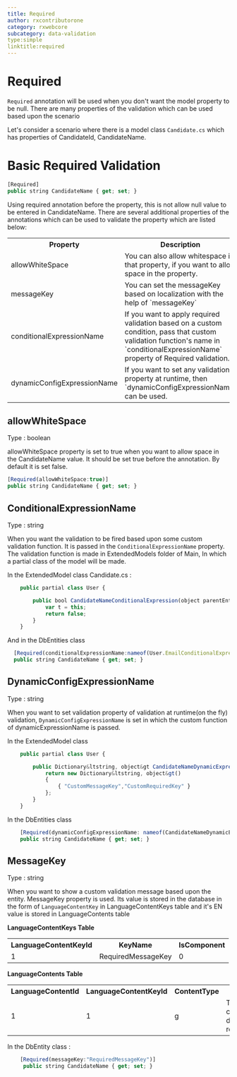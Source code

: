 ```yaml
---
title: Required
author: rxcontributorone
category: rxwebcore
subcategory: data-validation
type:simple
linktitle:required  
---
```

# Required

`Required` annotation will be used when you don't want the model property to be null. There are many properties of the validation which can be used based upon the scenario 

Let's consider a scenario where there is a model class `Candidate.cs` which has properties of  CandidateId, CandidateName.

# Basic Required Validation

````js
[Required]
public string CandidateName { get; set; }
````

Using required annotation before the property, this is not allow null value to be entered in CandidateName. There are several additional properties of the annotations which can be used to validate the property which are listed below:

<table class="table table bordered">
<tr><th>Property</th><th>Description</th><th>Syntax</th></tr>
<tr>
<td>allowWhiteSpace</td>
<td>You can also allow whitespace in that property, if you want to allow space in the property.</td>
<td>[Required(allowWhiteSpace: true)]</td>
</tr>
<tr>
<td>messageKey</td>
<td>You can set the messageKey based on localization with the help of `messageKey`</td>
<td>[Required(messageKey: "requiredMessageKey" )]</td>
</tr>
<tr>
<td>conditionalExpressionName</td>
<td>If you want to apply required validation based on a custom condition, pass that custom validation function's name in `conditionalExpressionName` property of Required validation. </td>
<td>| [Required(conditionalExpressionName:nameof(User.EmailConditionalExpression))] </td>
</tr>
<tr>
<td>dynamicConfigExpressionName</td>
<td>If you want to set any validation property at runtime, then `dynamicConfigExpressionName` can be used.</td>
<td> [Required(dynamicConfigExpressionName:nameof(EmailDynamicExpression))] </td>
</tr>
</table>

## allowWhiteSpace
Type : boolean

allowWhiteSpace property is set to true when you want to allow space in the CandidateName value. It should be set true before the annotation. By default it is set false.  

````js
[Required(allowWhiteSpace:true)]
public string CandidateName { get; set; }
````

## ConditionalExpressionName
Type : string
    
When you want the validation to be fired based upon some custom validation function. It is passed in the `ConditionalExpressionName` property.
The validation function is made in ExtendedModels folder of Main, In which a partial class of the model will be made.

In the ExtendedModel class
Candidate.cs :

````js
    public partial class User {

        public bool CandidateNameConditionalExpression(object parentEntity = null) {
            var t = this;
            return false;
        }
    }
````

And in the DbEntities class

````js
  [Required(conditionalExpressionName:nameof(User.EmailConditionalExpression))]
  public string CandidateName { get; set; }
````

## DynamicConfigExpressionName
Type : string

When you want to set validation property of validation at runtime(on the fly) validation, `DynamicConfigExpressionName` is set in which the custom function of dynamicExpressionName is passed.

In the ExtendedModel class

````js
    public partial class User {

        public Dictionary&ltstring, object&gt CandidateNameDynamicExpression(object parentEntity = null) {
            return new Dictionary&ltstring, object&gt()
            {
                { "CustomMessageKey","CustomRequiredKey" }
            };
        }
    }

````

In the DbEntities class

````js
    [Required(dynamicConfigExpressionName: nameof(CandidateNameDynamicExpression))]
    public string CandidateName { get; set; }
````

## MessageKey
Type : string

When you want to show a custom validation message based upon the entity. MessageKey property is used. Its value is stored in the database in the form of `LanguageContentKey` in LanguageContentKeys table and it's EN value is stored in LanguageContents table

**LanguageContentKeys Table**

<table class="table table-bordered">
<tr><th>LanguageContentKeyId</th><th>KeyName</th><th>IsComponent</th></tr>
<tr><td>1</td><td>RequiredMessageKey</td><td>0</td>
</table>

**LanguageContents Table**

<table class="table table-bordered">
<tr><th>LanguageContentId</th><th>LanguageContentKeyId</th><th>ContentType</th><th>En</th><th>Fr</th></tr>
<tr><td>1</td><td>1</td><td>g</td><td>This candidate data is required</td><td>NULL</td></tr>
</table>

In the DbEntity class : 

````js
    [Required(messageKey:"RequiredMessageKey")]
     public string CandidateName { get; set; }
````

